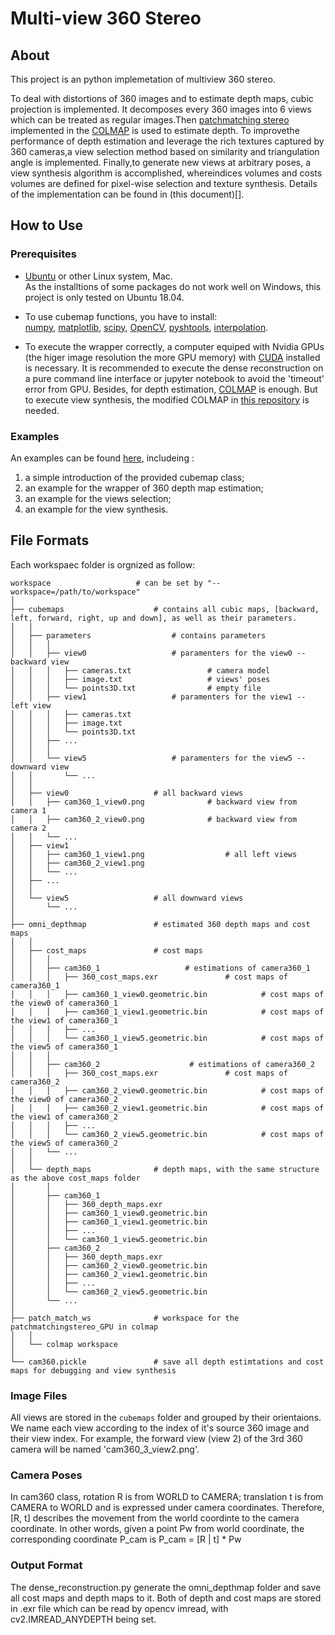# Multi-view 360 Stereo

## About
This project is an python implemetation of multiview 360 stereo. 

To deal with distortions of 360 images and to estimate depth maps, cubic projection is implemented. It decomposes every 360 images into 6 views which can be treated as regular images.Then [patchmatching stereo](https://www.microsoft.com/en-us/research/publication/patchmatch-stereo-stereo-matching-with-slanted-support-windows/) implemented in the [COLMAP](https://colmap.github.io/) is used to estimate depth. To improvethe performance of depth estimation and leverage the rich textures captured by 360 cameras,a view selection method based on similarity and triangulation angle is implemented. Finally,to generate new views at arbitrary poses, a view synthesis algorithm is accomplished, whereindices volumes and costs volumes are defined for pixel-wise selection and texture synthesis. Details of the implementation can be found in (this document)[].

## How to Use
### Prerequisites

- [Ubuntu](http://releases.ubuntu.com/18.04/) or other Linux system, Mac. <br>
  As the installtions of some packages do not work well on Windows, this project is only tested on Ubuntu 18.04.
  

- To use cubemap functions, you have to install: <br>
  [numpy](https://www.numpy.org/), 
  [matplotlib](https://matplotlib.org/), 
  [scipy](https://www.scipy.org/), 
  [OpenCV](https://opencv.org), 
  [pyshtools](https://pypi.org/project/pyshtools/4.0/),
  [interpolation](https://pypi.org/project/interpolation/).
  

- To execute the wrapper correctly, a computer equiped with Nvidia GPUs (the higer image resolution the more GPU memory) with [CUDA](https://developer.nvidia.com/cuda-downloads) installed is necessary. It is recommended to execute the dense reconstruction on a pure command line interface or jupyter notebook to avoid the 'timeout' error from GPU. Besides, for depth estimation, [COLMAP](https://colmap.github.io/) is enough. But to execute view synthesis, the modified COLMAP in [this repository](https://github.com/GentleDell/Omni-stereo-dense-reconstruction/tree/master/PatchMatchStereo_GPU) is needed.

### Examples

An examples can be found [here](https://github.com/GentleDell/Omni-stereo-dense-reconstruction/blob/dev/cube_script/Tutorials.ipynb), includeing :
1. a simple introduction of the provided cubemap class;
2. an example for the wrapper of 360 depth map estimation;
3. an example for the views selection;
4. an example for the view synthesis. 


## File Formats

Each workspaec folder is orgnized as follow:
```
workspace                   # can be set by "--workspace=/path/to/workspace"
│
├── cubemaps				    # contains all cubic maps, [backward, left, forward, right, up and down], as well as their parameters.
│   │
│   ├── parameters 			    	# contains parameters
│   │   │
│   │   ├── view0					# paramenters for the view0 -- backward view
│   │   │   ├── cameras.txt					# camera model
│   │   │   ├── image.txt					# views' poses 
│   │   │   └── points3D.txt                # empty file
│   │   ├── view1					# paramenters for the view1 -- left view
│   │   │   ├── cameras.txt
│   │   │   ├── image.txt
│   │   │   └── points3D.txt
│   │   ├── ...
│   │   │ 
│   │   └── view5					# paramenters for the view5 -- downward view
│   │       └── ...
│   │ 
│   ├── view0					# all backward views
│   │   ├── cam360_1_view0.png				# backward view from camera 1
│   │   ├── cam360_2_view0.png				# backward view from camera 2
│   │   └── ...
│   ├── view1
│   │	├── cam360_1_view1.png                  # all left views
│   │   ├── cam360_2_view1.png
│   │   └── ...
│   ├── ...
│   │ 
│   └── view5 					# all downward views
│       └── ...
│
├── omni_depthmap			    # estimated 360 depth maps and cost maps
│   │
│   ├── cost_maps				# cost maps
│   │   │
│   │   ├── cam360_1                   # estimations of camera360_1
│   │   │   ├── 360_cost_maps.exr				# cost maps of camera360_1
│   │   │   ├── cam360_1_view0.geometric.bin			# cost maps of the view0 of camera360_1
│   │   │   ├── cam360_1_view1.geometric.bin			# cost maps of the view1 of camera360_1
│   │   │   ├── ...
│   │   │   └── cam360_1_view5.geometric.bin			# cost maps of the view5 of camera360_1
│   │   │
│   │   ├── cam360_2					# estimations of camera360_2
│   │   │   ├── 360_cost_maps.exr				# cost maps of camera360_2
│   │   │   ├── cam360_2_view0.geometric.bin			# cost maps of the view0 of camera360_2
│   │   │   ├── cam360_2_view1.geometric.bin			# cost maps of the view1 of camera360_2
│   │   │   ├── ...
│   │   │   └── cam360_2_view5.geometric.bin			# cost maps of the view5 of camera360_2
│   │   └── ...
│   │ 
│   └── depth_maps				# depth maps, with the same structure as the above cost_maps folder
│       │
│       ├── cam360_1
│       │   ├── 360_depth_maps.exr
│       │   ├── cam360_1_view0.geometric.bin
│       │   ├── cam360_1_view1.geometric.bin
│       │   ├── ...
│       │   └── cam360_1_view5.geometric.bin
│       ├── cam360_2
│       │   ├── 360_depth_maps.exr
│       │   ├── cam360_2_view0.geometric.bin
│       │   ├── cam360_2_view1.geometric.bin
│       │   ├── ...
│       │   └── cam360_2_view5.geometric.bin
│       └── ...
│
├── patch_match_ws			    # workspace for the patchmatchingstereo_GPU in colmap
│   │
│   └── colmap workspace
│
└── cam360.pickle               # save all depth estimtations and cost maps for debugging and view synthesis
```

### Image Files
All views are stored in the `cubemaps` folder and grouped by their orientaions. We name each view according to the index of it's source 360 image and their view index. For example, the forward view (view 2) of the 3rd 360 camera will be named 'cam360_3_view2.png'.

### Camera Poses
In cam360 class, rotation R is from WORLD to CAMERA; translation t is from CAMERA to WORLD and is expressed under camera coordinates. Therefore, [R, t] describes the movement from the world coordinte to the camera coordinate. In other words, given a point Pw from world coordinate, the corresponding coordinate P_cam is P_cam = [R | t] * Pw 

### Output Format
The dense_reconstruction.py generate the omni_depthmap folder and save all cost maps and depth maps to it. Both of depth and cost maps are stored in .exr file which can be read by opencv imread, with cv2.IMREAD_ANYDEPTH being set. 
